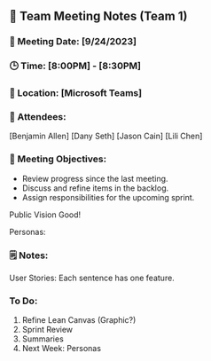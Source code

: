 ## 📝 Team Meeting Notes (Team 1)
### 📅 Meeting Date: [9/24/2023]
### 🕒 Time: [8:00PM] - [8:30PM]
### 📍 Location: [Microsoft Teams]


### 📣 Attendees:
[Benjamin Allen]
[Dany Seth]
[Jason Cain]
[Lili Chen]

### 🎯 Meeting Objectives:
- Review progress since the last meeting.
- Discuss and refine items in the backlog.
- Assign responsibilities for the upcoming sprint.

Public Vision Good!

Personas:


### 🗒️ Notes:


User Stories:
Each sentence has one feature.



### To Do:
1) Refine Lean Canvas (Graphic?)
2) Sprint Review
3) Summaries
4) Next Week: Personas

